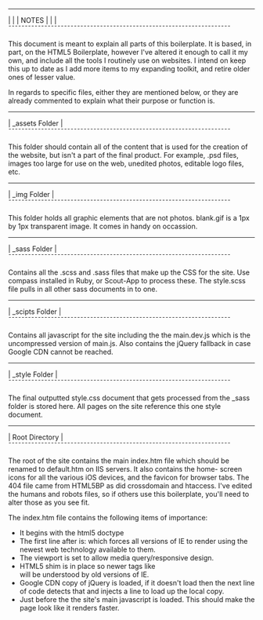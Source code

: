 



 ____________________________________________________________________
|                                                                    |
|                                NOTES                               |
|                                                                    |
 ¯¯¯¯¯¯¯¯¯¯¯¯¯¯¯¯¯¯¯¯¯¯¯¯¯¯¯¯¯¯¯¯¯¯¯¯¯¯¯¯¯¯¯¯¯¯¯¯¯¯¯¯¯¯¯¯¯¯¯¯¯¯¯¯¯¯¯¯

This document is meant to explain all parts of this boilerplate. It
is based, in part, on the HTML5 Boilerplate, however I've altered it
enough to call it my own, and include all the tools I routinely use
on websites. I intend on keep this up to date as I add more items to
my expanding toolkit, and retire older ones of lesser value.

In regards to specific files, either they are mentioned below, or
they are already commented to explain what their purpose or function
is.



 ____________________________________________________________________
|                           _assets Folder                           |
 ¯¯¯¯¯¯¯¯¯¯¯¯¯¯¯¯¯¯¯¯¯¯¯¯¯¯¯¯¯¯¯¯¯¯¯¯¯¯¯¯¯¯¯¯¯¯¯¯¯¯¯¯¯¯¯¯¯¯¯¯¯¯¯¯¯¯¯¯

This folder should contain all of the content that is used for the
creation of the website, but isn't a part of the final product. For
example, .psd files, images too large for use on the web, unedited
photos, editable logo files, etc.




 ____________________________________________________________________
|                             _img Folder                            |
 ¯¯¯¯¯¯¯¯¯¯¯¯¯¯¯¯¯¯¯¯¯¯¯¯¯¯¯¯¯¯¯¯¯¯¯¯¯¯¯¯¯¯¯¯¯¯¯¯¯¯¯¯¯¯¯¯¯¯¯¯¯¯¯¯¯¯¯¯

This folder holds all graphic elements that are not photos. blank.gif
is a 1px by 1px transparent image. It comes in handy on occassion.




 ____________________________________________________________________
|                            _sass Folder                            |
 ¯¯¯¯¯¯¯¯¯¯¯¯¯¯¯¯¯¯¯¯¯¯¯¯¯¯¯¯¯¯¯¯¯¯¯¯¯¯¯¯¯¯¯¯¯¯¯¯¯¯¯¯¯¯¯¯¯¯¯¯¯¯¯¯¯¯¯¯

Contains all the .scss and .sass files that make up the CSS for the
site. Use compass installed in Ruby, or Scout-App to process these.
The style.scss file pulls in all other sass documents in to one.




 ____________________________________________________________________
|                           _scipts Folder                           |
 ¯¯¯¯¯¯¯¯¯¯¯¯¯¯¯¯¯¯¯¯¯¯¯¯¯¯¯¯¯¯¯¯¯¯¯¯¯¯¯¯¯¯¯¯¯¯¯¯¯¯¯¯¯¯¯¯¯¯¯¯¯¯¯¯¯¯¯¯

Contains all javascript for the site including the the main.dev.js
which is the uncompressed version of main.js. Also contains the
jQuery fallback in case Google CDN cannot be reached.




 ____________________________________________________________________
|                            _style Folder                           |
 ¯¯¯¯¯¯¯¯¯¯¯¯¯¯¯¯¯¯¯¯¯¯¯¯¯¯¯¯¯¯¯¯¯¯¯¯¯¯¯¯¯¯¯¯¯¯¯¯¯¯¯¯¯¯¯¯¯¯¯¯¯¯¯¯¯¯¯¯

The final outputted style.css document that gets processed from the
_sass folder is stored here. All pages on the site reference this
one style document.

 ____________________________________________________________________
|                           Root Directory                           |
 ¯¯¯¯¯¯¯¯¯¯¯¯¯¯¯¯¯¯¯¯¯¯¯¯¯¯¯¯¯¯¯¯¯¯¯¯¯¯¯¯¯¯¯¯¯¯¯¯¯¯¯¯¯¯¯¯¯¯¯¯¯¯¯¯¯¯¯¯

The root of the site contains the main index.htm file which should be
renamed to default.htm on IIS servers. It also contains the home-
screen icons for all the various iOS devices, and the favicon for
browser tabs. The 404 file came from HTML5BP as did crossdomain and
htaccess. I've edited the humans and robots files, so if others use
this boilerplate, you'll need to alter those as you see fit.

The index.htm file contains the following items of importance:

 - It begins with the html5 doctype
 - The first line after <head> is:
   <meta http-equiv="X-UA-Compatible" content="IE=edge" />
   which forces all versions of IE to render using the newest web
   technology available to them.
 - The viewport is set to allow media query/responsive design.
 - HTML5 shim is in place so newer tags like <footer> will be
   understood by old versions of IE.
 - Google CDN copy of jQuery is loaded, if it doesn't load then the
   next line of code detects that and injects a line to load up the
   local copy.
 - Just before the </body> the site's main javascript is loaded. This
   should make the page look like it renders faster.
